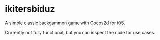 ikitersbiduz
============

A simple classic backgammon game with Cocos2d for iOS.

Currently not fully functional, but you can inspect the code for use cases.
